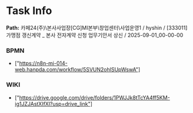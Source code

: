 # Task Info

**Path:** 카페24(주)\본사사업장\[CG]MI본부\창업센터\사업운영1 / hyshin / [333011] 가맹점 갱신계약 _ 본사 전자계약 신청 업무기안서 상신 / 2025-09-01_00-00-00

### BPMN
- ["https://n8n-mi-014-web.hanpda.com/workflow/5SVUN2ohlSUpWswA"]

### WIKI
- ["https://drive.google.com/drive/folders/1PWJJk8tTcYA4ff5KM-ig1JZJAstXIfXl?usp=drive_link"]

